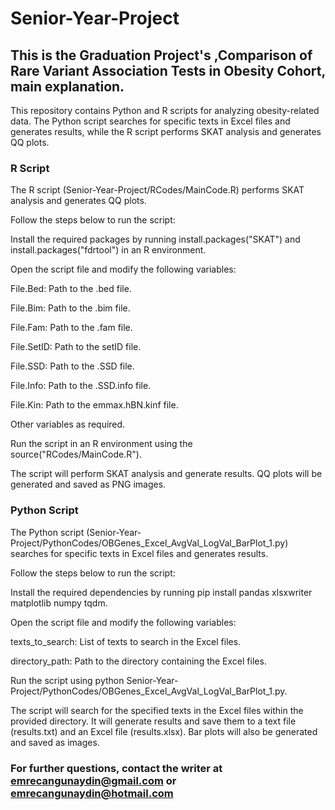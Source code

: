 # Senior-Year-Project
## This is the Graduation Project's ,Comparison of Rare Variant Association Tests in Obesity Cohort, main explanation.

This repository contains Python and R scripts for analyzing obesity-related data. The Python script searches for specific texts in Excel files and generates results, while the R script performs SKAT analysis and generates QQ plots.

### R Script
The R script (Senior-Year-Project/RCodes/MainCode.R) performs SKAT analysis and generates QQ plots. 

Follow the steps below to run the script:

Install the required packages by running install.packages("SKAT") and install.packages("fdrtool") in an R environment.

Open the script file and modify the following variables:

File.Bed: Path to the .bed file.

File.Bim: Path to the .bim file.

File.Fam: Path to the .fam file.

File.SetID: Path to the setID file.

File.SSD: Path to the .SSD file.

File.Info: Path to the .SSD.info file.

File.Kin: Path to the emmax.hBN.kinf file.

Other variables as required.

Run the script in an R environment using the source("RCodes/MainCode.R").

The script will perform SKAT analysis and generate results. QQ plots will be generated and saved as PNG images.

### Python Script
The Python script (Senior-Year-Project/PythonCodes/OBGenes_Excel_AvgVal_LogVal_BarPlot_1.py) searches for specific texts in Excel files and generates results. 

Follow the steps below to run the script:

Install the required dependencies by running pip install pandas xlsxwriter matplotlib numpy tqdm.

Open the script file and modify the following variables:

texts_to_search: List of texts to search in the Excel files.

directory_path: Path to the directory containing the Excel files.

Run the script using python Senior-Year-Project/PythonCodes/OBGenes_Excel_AvgVal_LogVal_BarPlot_1.py.

The script will search for the specified texts in the Excel files within the provided directory. It will generate results and save them to a text file (results.txt) and an Excel file (results.xlsx). Bar plots will also be generated and saved as images.

### For further questions, contact the writer at emrecangunaydin@gmail.com or emrecangunaydin@hotmail.com
